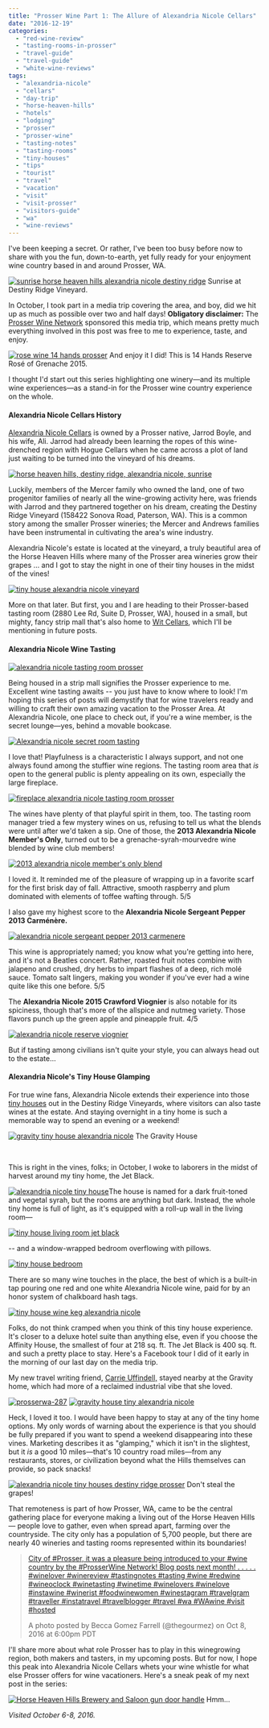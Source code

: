 ```yaml
---
title: "Prosser Wine Part 1: The Allure of Alexandria Nicole Cellars"
date: "2016-12-19"
categories:
  - "red-wine-review"
  - "tasting-rooms-in-prosser"
  - "travel-guide"
  - "travel-guide"
  - "white-wine-reviews"
tags:
  - "alexandria-nicole"
  - "cellars"
  - "day-trip"
  - "horse-heaven-hills"
  - "hotels"
  - "lodging"
  - "prosser"
  - "prosser-wine"
  - "tasting-notes"
  - "tasting-rooms"
  - "tiny-houses"
  - "tips"
  - "tourist"
  - "travel"
  - "vacation"
  - "visit"
  - "visit-prosser"
  - "visitors-guide"
  - "wa"
  - "wine-reviews"
---
```


I've been keeping a secret. Or rather, I've been too busy before now to share with you the fun, down-to-earth, yet fully ready for your enjoyment wine country based in and around Prosser, WA.




<div class="caption">

[![sunrise horse heaven hills alexandria nicole destiny ridge](http://s3.amazonaws.com/thegourmez-wpmedia/2016/12/ProsserWA-296-500x334.jpg)](http://s3.amazonaws.com/thegourmez-wpmedia/2016/12/ProsserWA-296.jpg) Sunrise at Destiny Ridge Vineyard.</div>


In October, I took part in a media trip covering the area, and boy, did we hit up as much as possible over two and half days! **Obligatory disclaimer:** The [Prosser Wine Network](http://prosserwinenetwork.com/) sponsored this media trip, which means pretty much everything involved in this post was free to me to experience, taste, and enjoy.




<div class="caption">

[![rose wine 14 hands prosser](http://s3.amazonaws.com/thegourmez-wpmedia/2016/12/ProsserWA-060-453x500.jpg)](http://s3.amazonaws.com/thegourmez-wpmedia/2016/12/ProsserWA-060.jpg) And enjoy it I did! This is 14 Hands Reserve Rosé of Grenache 2015.</div>


I thought I'd start out this series highlighting one winery—and its multiple wine experiences—as a stand-in for the Prosser wine country experience on the whole.

#### Alexandria Nicole Cellars History

[Alexandria Nicole Cellars](http://www.alexandrianicolecellars.com/) is owned by a Prosser native, Jarrod Boyle, and his wife, Ali. Jarrod had already been learning the ropes of this wine-drenched region with Hogue Cellars when he came across a plot of land just waiting to be turned into the vineyard of his dreams.

[![horse heaven hills, destiny ridge, alexandria nicole, sunrise](http://s3.amazonaws.com/thegourmez-wpmedia/2016/12/ProsserWA-302.jpg)](http://s3.amazonaws.com/thegourmez-wpmedia/2016/12/ProsserWA-302.jpg)

Luckily, members of the Mercer family who owned the land, one of two progenitor families of nearly all the wine-growing activity here, was friends with Jarrod and they partnered together on his dream, creating the Destiny Ridge Vineyard (158422 Sonova Road, Paterson, WA). This is a common story among the smaller Prosser wineries; the Mercer and Andrews families have been instrumental in cultivating the area's wine industry.

Alexandria Nicole's estate is located at the vineyard, a truly beautiful area of the Horse Heaven Hills where many of the Prosser area wineries grow their grapes … and I got to stay the night in one of their tiny houses in the midst of the vines!

[![tiny house alexandria nicole vineyard](http://s3.amazonaws.com/thegourmez-wpmedia/2016/12/ProsserWA-304-500x345.jpg)](http://s3.amazonaws.com/thegourmez-wpmedia/2016/12/ProsserWA-304.jpg)

More on that later. But first, you and I are heading to their Prosser-based tasting room (2880 Lee Rd, Suite D, Prosser, WA), housed in a small, but mighty, fancy strip mall that's also home to [Wit Cellars](http://witcellars.com/), which I'll be mentioning in future posts.

#### Alexandria Nicole Wine Tasting

[![alexandria nicole tasting room prosser](http://s3.amazonaws.com/thegourmez-wpmedia/2016/12/ProsserWA-183-500x334.jpg)](http://s3.amazonaws.com/thegourmez-wpmedia/2016/12/ProsserWA-183.jpg)

Being housed in a strip mall signifies the Prosser experience to me. Excellent wine tasting awaits -- you just have to know where to look! I'm hoping this series of posts will demystify that for wine travelers ready and willing to craft their own amazing vacation to the Prosser Area. At Alexandria Nicole, one place to check out, if you're a wine member, is the secret lounge—yes, behind a movable bookcase.

[![Alexandria nicole secret room tasting](http://s3.amazonaws.com/thegourmez-wpmedia/2016/12/ProsserWA-187-402x500.jpg)](http://s3.amazonaws.com/thegourmez-wpmedia/2016/12/ProsserWA-187.jpg)

I love that! Playfulness is a characteristic I always support, and not one always found among the stuffier wine regions. The tasting room area that _is_ open to the general public is plenty appealing on its own, especially the large fireplace.

[![fireplace alexandria nicole tasting room prosser](http://s3.amazonaws.com/thegourmez-wpmedia/2016/12/ProsserWA-186-334x500.jpg)](http://s3.amazonaws.com/thegourmez-wpmedia/2016/12/ProsserWA-186.jpg)

The wines have plenty of that playful spirit in them, too. The tasting room manager tried a few mystery wines on us, refusing to tell us what the blends were until after we'd taken a sip. One of those, the **2013 Alexandria Nicole Member's Only**, turned out to be a grenache-syrah-mourvedre wine blended by wine club members!

[![2013 alexandria nicole member's only blend](http://s3.amazonaws.com/thegourmez-wpmedia/2016/12/ProsserWA-194-500x402.jpg)](http://s3.amazonaws.com/thegourmez-wpmedia/2016/12/ProsserWA-194.jpg)

I loved it. It reminded me of the pleasure of wrapping up in a favorite scarf for the first brisk day of fall. Attractive, smooth raspberry and plum dominated with elements of toffee wafting through. 5/5

I also gave my highest score to the **Alexandria Nicole Sergeant Pepper 2013 Carm****én****ère.**

[![alexandria nicole sergeant pepper 2013 carmenere](http://s3.amazonaws.com/thegourmez-wpmedia/2016/12/ProsserWA-198-334x500.jpg)](http://s3.amazonaws.com/thegourmez-wpmedia/2016/12/ProsserWA-198.jpg)

This wine is appropriately named; you know what you're getting into here, and it's not a Beatles concert. Rather, roasted fruit notes combine with jalapeno and crushed, dry herbs to impart flashes of a deep, rich molé sauce. Tomato salt lingers, making you wonder if you've ever had a wine quite like this one before. 5/5

The **Alexandria Nicole 2015 Crawford Viognier** is also notable for its spiciness, though that's more of the allspice and nutmeg variety. Those flavors punch up the green apple and pineapple fruit. 4/5

[![alexandria nicole reserve viognier](http://s3.amazonaws.com/thegourmez-wpmedia/2016/12/ProsserWA-191-334x500.jpg)](http://s3.amazonaws.com/thegourmez-wpmedia/2016/12/ProsserWA-191.jpg)

But if tasting among civilians isn't quite your style, you can always head out to the estate…

#### Alexandria Nicole's Tiny House Glamping

For true wine fans, Alexandria Nicole extends their experience into those [tiny houses](http://www.anctinyhouses.com/) out in the Destiny Ridge Vineyards, where visitors can also taste wines at the estate. And staying overnight in a tiny home is such a memorable way to spend an evening or a weekend!




<div class="caption">

[![gravity tiny house alexandria nicole](http://s3.amazonaws.com/thegourmez-wpmedia/2016/12/ProsserWA-285-500x334.jpg)](http://s3.amazonaws.com/thegourmez-wpmedia/2016/12/ProsserWA-285.jpg) The Gravity House</div>


 

This is right in the vines, folks; in October, I woke to laborers in the midst of harvest around my tiny home, the Jet Black.

[![alexandria nicole tiny house](http://s3.amazonaws.com/thegourmez-wpmedia/2016/12/ProsserWA-307-399x500.jpg)](http://s3.amazonaws.com/thegourmez-wpmedia/2016/12/ProsserWA-307.jpg)The house is named for a dark fruit-toned and vegetal syrah, but the rooms are anything but dark. Instead, the whole tiny home is full of light, as it's equipped with a roll-up wall in the living room—

[![tiny house living room jet black](http://s3.amazonaws.com/thegourmez-wpmedia/2016/12/ProsserWA-309-500x334.jpg)](http://s3.amazonaws.com/thegourmez-wpmedia/2016/12/ProsserWA-309.jpg)

\-- and a window-wrapped bedroom overflowing with pillows.

[![tiny house bedroom](http://s3.amazonaws.com/thegourmez-wpmedia/2016/12/ProsserWA-310-334x500.jpg)](http://s3.amazonaws.com/thegourmez-wpmedia/2016/12/ProsserWA-310.jpg)

There are so many wine touches in the place, the best of which is a built-in tap pouring one red and one white Alexandria Nicole wine, paid for by an honor system of chalkboard hash tags.

[![tiny house wine keg alexandria nicole](http://s3.amazonaws.com/thegourmez-wpmedia/2016/12/ProsserWA-293-334x500.jpg)](http://s3.amazonaws.com/thegourmez-wpmedia/2016/12/ProsserWA-293.jpg)

Folks, do not think cramped when you think of this tiny house experience. It's closer to a deluxe hotel suite than anything else, even if you choose the Affinity House, the smallest of four at 218 sq. ft. The Jet Black is 400 sq. ft. and such a pretty place to stay. Here's a Facebook tour I did of it early in the morning of our last day on the media trip.

My new travel writing friend, [Carrie Uffindell,](http://carrieuffindell.com/about-me/) stayed nearby at the Gravity home, which had more of a reclaimed industrial vibe that she loved.

[![prosserwa-287](http://s3.amazonaws.com/thegourmez-wpmedia/2016/12/ProsserWA-287-500x438.jpg)](http://s3.amazonaws.com/thegourmez-wpmedia/2016/12/ProsserWA-287.jpg) [![gravity house tiny alexandria nicole](http://s3.amazonaws.com/thegourmez-wpmedia/2016/12/ProsserWA-289-334x500.jpg)](http://s3.amazonaws.com/thegourmez-wpmedia/2016/12/ProsserWA-289.jpg)

Heck, I loved it too. I would have been happy to stay at any of the tiny home options. My only words of warning about the experience is that you should be fully prepared if you want to spend a weekend disappearing into these vines. Marketing describes it as "glamping," which it isn't in the slightest, but it _is_ a good 10 miles—that's 10 country road miles—from any restaurants, stores, or civilization beyond what the Hills themselves can provide, so pack snacks!




<div class="caption">

[![alexandria nicole tiny houses destiny ridge prosser](http://s3.amazonaws.com/thegourmez-wpmedia/2016/12/ProsserWA-316-500x334.jpg)](http://s3.amazonaws.com/thegourmez-wpmedia/2016/12/ProsserWA-316.jpg) Don't steal the grapes!</div>


That remoteness is part of how Prosser, WA, came to be the central gathering place for everyone making a living out of the Horse Heaven Hills — people love to gather, even when spread apart, farming over the countryside. The city only has a population of 5,700 people, but there are nearly 40 wineries and tasting rooms represented within its boundaries!

> [City of #Prosser, it was a pleasure being introduced to your #wine country by the #ProsserWine Network! Blog posts next month! . . . . . #winelover #winereview #tastingnotes #tasting #wine #redwine #wineoclock #winetasting #winetime #winelovers #winelove #instawine #winerist #foodwinewomen #winestagram #travelgram #traveller #instatravel #travelblogger #travel #wa #WAwine #visit #hosted](https://www.instagram.com/p/BLUq3VDDVmP/)
>
> A photo posted by Becca Gomez Farrell (@thegourmez) on Oct 8, 2016 at 6:00pm PDT

I'll share more about what role Prosser has to play in this winegrowing region, both makers and tasters, in my upcoming posts. But for now, I hope this peak into Alexandria Nicole Cellars whets your wine whistle for what else Prosser offers for wine vacationers. Here's a sneak peak of my next post in the series:




<div class="caption">

[![Horse Heaven Hills Brewery and Saloon gun door handle](http://s3.amazonaws.com/thegourmez-wpmedia/2016/12/ProsserWA-099-332x500.jpg)](http://s3.amazonaws.com/thegourmez-wpmedia/2016/12/ProsserWA-099.jpg) Hmm...</div>


_Visited October 6-8, 2016._
